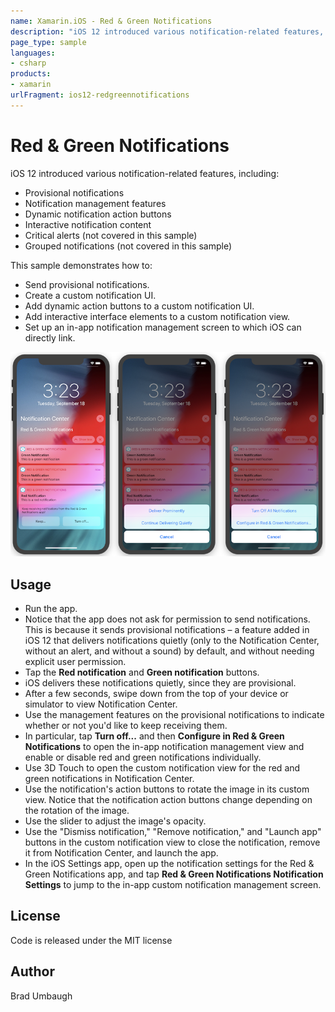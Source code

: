 ```yaml
---
name: Xamarin.iOS - Red & Green Notifications
description: "iOS 12 introduced various notification-related features, including Provisional notifications, Notification management features... #ios12"
page_type: sample
languages:
- csharp
products:
- xamarin
urlFragment: ios12-redgreennotifications
---
```

# Red & Green Notifications

iOS 12 introduced various notification-related features, including:

- Provisional notifications
- Notification management features
- Dynamic notification action buttons
- Interactive notification content
- Critical alerts (not covered in this sample)
- Grouped notifications (not covered in this sample)

This sample demonstrates how to:

- Send provisional notifications.
- Create a custom notification UI.
- Add dynamic action buttons to a custom notification UI.
- Add interactive interface elements to a custom notification view.
- Set up an in-app notification management screen to which iOS can directly 
link.

![Provisional nortifications examples](Screenshots/all-sml.png)

## Usage

- Run the app.
- Notice that the app does not ask for permission to send notifications.
This is because it sends provisional notifications – a feature added
in iOS 12 that delivers notifications quietly (only to the Notification 
Center, without an alert, and without a sound) by default, and without
needing explicit user permission.
- Tap the **Red notification** and **Green notification** buttons.
- iOS delivers these notifications quietly, since they are provisional.
- After a few seconds, swipe down from the top of your device or simulator
to view Notification Center.
- Use the management features on the provisional notifications to indicate 
whether or not you'd like to keep receiving them.
- In particular, tap **Turn off...** and then **Configure in Red & Green Notifications** 
to open the in-app notification management view and enable or disable red 
and green notifications individually.
- Use 3D Touch to open the custom notification view for the red and 
green notifications in Notification Center.
- Use the notification's action buttons to rotate the image in its custom
view. Notice that the notification action buttons change depending on the 
rotation of the image.
- Use the slider to adjust the image's opacity.
- Use the "Dismiss notification," "Remove notification," and "Launch app"
buttons in the custom notification view to close the notification, remove 
it from Notification Center, and launch the app.
- In the iOS Settings app, open up the notification settings for the Red & 
Green Notifications app, and tap **Red & Green Notifications Notification Settings** 
to jump to the in-app custom notification management screen.


## License
Code is released under the MIT license

## Author
Brad Umbaugh

